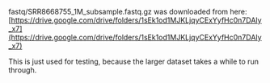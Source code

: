 fastq/SRR8668755\_1M\_subsample.fastq.gz was downloaded from here: [https://drive.google.com/drive/folders/1sEk1od1MJKLjqyCExYyfHc0n7DAIy_x7](https://drive.google.com/drive/folders/1sEk1od1MJKLjqyCExYyfHc0n7DAIy_x7)

This is just used for testing, because the larger dataset takes a while to run through.
